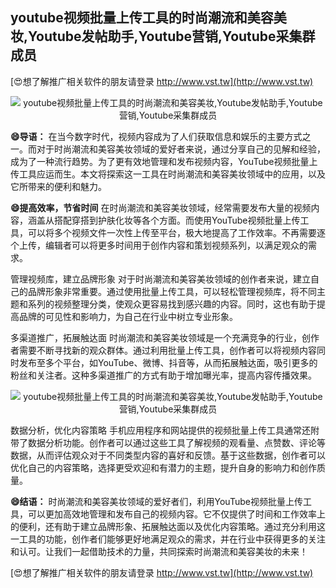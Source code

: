 ## **youtube视频批量上传工具的时尚潮流和美容美妆,Youtube发帖助手,Youtube营销,Youtube采集群成员**

[😍想了解推广相关软件的朋友请登录 http://www.vst.tw](http://www.vst.tw)

 <center><img src="https://vst.tw/MP4/tuiguang/png/0.png" alt="youtube视频批量上传工具的时尚潮流和美容美妆,Youtube发帖助手,Youtube营销,Youtube采集群成员"></center>

**😄导语：**
在当今数字时代，视频内容成为了人们获取信息和娱乐的主要方式之一。而对于时尚潮流和美容美妆领域的爱好者来说，通过分享自己的见解和经验，成为了一种流行趋势。为了更有效地管理和发布视频内容，YouTube视频批量上传工具应运而生。本文将探索这一工具在时尚潮流和美容美妆领域中的应用，以及它所带来的便利和魅力。

**😄提高效率，节省时间**
在时尚潮流和美容美妆领域，经常需要发布大量的视频内容，涵盖从搭配穿搭到护肤化妆等各个方面。而使用YouTube视频批量上传工具，可以将多个视频文件一次性上传至平台，极大地提高了工作效率。不再需要逐个上传，编辑者可以将更多时间用于创作内容和策划视频系列，以满足观众的需求。

管理视频库，建立品牌形象
对于时尚潮流和美容美妆领域的创作者来说，建立自己的品牌形象非常重要。通过使用批量上传工具，可以轻松管理视频库，将不同主题和系列的视频整理分类，使观众更容易找到感兴趣的内容。同时，这也有助于提高品牌的可见性和影响力，为自己在行业中树立专业形象。

多渠道推广，拓展触达面
时尚潮流和美容美妆领域是一个充满竞争的行业，创作者需要不断寻找新的观众群体。通过利用批量上传工具，创作者可以将视频内容同时发布至多个平台，如YouTube、微博、抖音等，从而拓展触达面，吸引更多的粉丝和关注者。这种多渠道推广的方式有助于增加曝光率，提高内容传播效果。

 <center><img src="https://vst.tw/MP4/tuiguang/png/8.png" alt="youtube视频批量上传工具的时尚潮流和美容美妆,Youtube发帖助手,Youtube营销,Youtube采集群成员"></center>

数据分析，优化内容策略
手机应用程序和网站提供的视频批量上传工具通常还附带了数据分析功能。创作者可以通过这些工具了解视频的观看量、点赞数、评论等数据，从而评估观众对于不同类型内容的喜好和反馈。基于这些数据，创作者可以优化自己的内容策略，选择更受欢迎和有潜力的主题，提升自身的影响力和创作质量。

**😄结语：**
时尚潮流和美容美妆领域的爱好者们，利用YouTube视频批量上传工具，可以更加高效地管理和发布自己的视频内容。它不仅提供了时间和工作效率上的便利，还有助于建立品牌形象、拓展触达面以及优化内容策略。通过充分利用这一工具的功能，创作者们能够更好地满足观众的需求，并在行业中获得更多的关注和认可。让我们一起借助技术的力量，共同探索时尚潮流和美容美妆的未来！

[😍想了解推广相关软件的朋友请登录 http://www.vst.tw](http://www.vst.tw)



